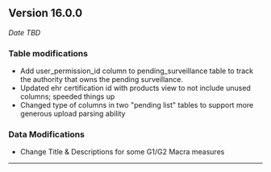 
## Version 16.0.0
_Date TBD_

### Table modifications
* Add user_permission_id column to pending_surveillance table to track the authority that owns the pending surveillance.
* Updated ehr certification id with products view to not include unused columns; speeded things up 
* Changed type of columns in two "pending list" tables to support more generous upload parsing ability

### Data Modifications
* Change Title & Descriptions for some G1/G2 Macra measures

---
